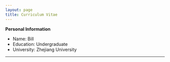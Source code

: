```yaml
---
layout: page
title: Curriculum Vitae
---
```


**Personal Information**
- Name: Bill
- Education: Undergraduate
- University: Zhejiang University

-----
